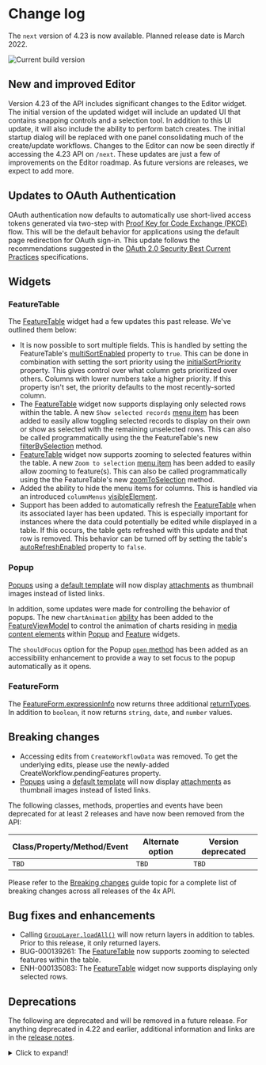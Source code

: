 # Change log

The `next` version of 4.23 is now available.  Planned release date is March 2022.

![Current build version](https://img.shields.io/npm/v/arcgis-js-api/next?label=Current%20build)

## New and improved Editor

Version 4.23 of the API includes significant changes to the Editor widget. The initial version of the updated widget will include an updated UI that contains snapping controls and a selection tool. In addition to this UI update, it will also include the ability to perform batch creates. The initial startup dialog will be replaced with one panel consolidating much of the create/update workflows. Changes to the Editor can now be seen directly if accessing the 4.23 API on `/next`. These updates are just a few of improvements on the Editor roadmap. As future versions are releases, we expect to add more.


## Updates to OAuth Authentication

OAuth authentication now defaults to automatically use short-lived access tokens generated via two-step with [Proof Key for Code Exchange (PKCE)](https://oauth.net/2/pkce/) flow. This will be the default behavior for applications using the default page redirection for OAuth sign-in. This update follows the recommendations suggested in the [OAuth 2.0 Security Best Current Practices](https://datatracker.ietf.org/doc/html/draft-ietf-oauth-security-topics-19#section-2.1.2) specifications. 

## Widgets

### FeatureTable

The [FeatureTable](https://developers.arcgis.com/javascript/latest/api-reference/esri-widgets-FeatureTable.html) widget had a few updates this past release. We've outlined them below:

* It is now possible to sort multiple fields. This is handled by setting the FeatureTable's [multiSortEnabled](https://developers.arcgis.com/javascript/latest/api-reference/esri-widgets-FeatureTable.html#multiSortEnabled) property to `true`. This can be done in combination with setting the sort priority using the [initialSortPriority](https://developers.arcgis.com/javascript/latest/api-reference/esri-widgets-FeatureTable-FieldColumnConfig.html#initialSortPriority) property. This gives control over what column gets prioritized over others. Columns with lower numbers take a higher priority. If this property isn't set, the priority defaults to the most recently-sorted column.
* The [FeatureTable](https://developers.arcgis.com/javascript/latest/api-reference/esri-widgets-FeatureTable.html) widget now supports displaying only selected rows within the table. A new `Show selected records` [menu item](https://developers.arcgis.com/javascript/latest/api-reference/esri-widgets-FeatureTable.html#VisibleElements) has been added to easily allow toggling selected records to display on their own or show as selected with the remaining unselected rows. This can also be called programmatically using the the FeatureTable's new [filterBySelection](https://developers.arcgis.com/javascript/latest/api-reference/esri-widgets-FeatureTable.html#filterBySelection) method.
* [FeatureTable](https://developers.arcgis.com/javascript/latest/api-reference/esri-widgets-FeatureTable.html) widget now supports zooming to selected features within the table. A new `Zoom to selection` [menu item](https://developers.arcgis.com/javascript/latest/api-reference/esri-widgets-FeatureTable.html#VisibleElements) has been added to easily allow zooming to feature(s). This can also be called programmatically using the the FeatureTable's new [zoomToSelection](https://developers.arcgis.com/javascript/latest/api-reference/esri-widgets-FeatureTable.html#zoomToSelection) method.
* Added the ability to hide the menu items for columns. This is handled via an introduced `columnMenus` [visibleElement](https://developers.arcgis.com/javascript/latest/api-reference/esri-widgets-FeatureTable.html#visibleElements).
* Support has been added to automatically refresh the [FeatureTable](https://developers.arcgis.com/javascript/latest/api-reference/esri-widgets-FeatureTable.html) when its associated layer has been updated. This is especially important for instances where the data could potentially be edited while displayed in a table. If this occurs, the table gets refreshed with this update and that row is removed. This behavior can be turned off by setting the table's [autoRefreshEnabled](https://developers.arcgis.com/javascript/latest/api-reference/esri-widgets-FeatureTable.html#autoRefreshEnabled) property to `false`.

### Popup

[Popups](https://developers.arcgis.com/javascript/latest/api-reference/esri-widgets-Popup.html) using a [default template](https://developers.arcgis.com/javascript/latest/api-reference/esri-widgets-Popup.html#defaultPopupTemplateEnabled) will now display [attachments](https://developers.arcgis.com/javascript/latest/api-reference/esri-widgets-Feature-FeatureViewModel.html) as thumbnail images instead of listed links.

In addition, some updates were made for controlling the behavior of popups. The new `chartAnimation` [ability](https://developers.arcgis.com/javascript/latest/api-reference/esri-widgets-Feature-FeatureViewModel.html#Abilities) has been added to the 
[FeatureViewModel](https://developers.arcgis.com/javascript/latest/api-reference/esri-widgets-Feature-FeatureViewModel.html) to control the animation of charts residing in [media content elements](https://developers.arcgis.com/javascript/latest/api-reference/esri-popup-content-MediaContent.html) 
within [Popup](https://developers.arcgis.com/javascript/latest/api-reference/esri-widgets-Popup.html) and [Feature](https://developers.arcgis.com/javascript/latest/api-reference/esri-widgets-Feature.html) widgets. 

The `shouldFocus` option for the Popup [`open` method](https://developers.arcgis.com/javascript/latest/api-reference/esri-widgets-Popup.html#open) has been added as an accessibility enhancement to provide a way to set focus to the popup automatically as it opens.

### FeatureForm

The [FeatureForm.expressionInfo](https://developers.arcgis.com/javascript/latest/api-reference/esri-widgets-FeatureForm.html#expressionInfo) now returns three additional [returnTypes](https://developers.arcgis.com/javascript/latest/api-reference/esri-form-ExpressionInfo.html#returnType). In addition to `boolean`, it now returns `string`, `date`, and `number` values.

## Breaking changes

- Accessing edits from `CreateWorkflowData` was removed. To get the underlying edits, please use the newly-added CreateWorkflow.pendingFeatures property.
- [Popups](https://developers.arcgis.com/javascript/latest/api-reference/esri-widgets-Popup.html) using a [default template](https://developers.arcgis.com/javascript/latest/api-reference/esri-widgets-Popup.html#defaultPopupTemplateEnabled) will now display [attachments](https://developers.arcgis.com/javascript/latest/api-reference/esri-popup-content-AttachmentsContent.html) as thumbnail images instead of listed links.

The following classes, methods, properties and events have been deprecated for at least 2 releases and have now been removed from the API:

| Class/Property/Method/Event | Alternate option | Version deprecated |
|-----------------------------|------------------|--------------------|
| `TBD` | `TBD` | `TBD` |

Please refer to the [Breaking changes](https://developers.arcgis.com/javascript/latest/breaking-changes/) guide topic for a complete list of breaking changes across all releases of the 4x API.

## Bug fixes and enhancements

* Calling [`GroupLayer.loadAll()`](https://developers.arcgis.com/javascript/latest/api-reference/esri-layers-GroupLayer.html#loadAll) will now return layers in addition to tables. Prior to this release, it only returned layers.
* BUG-000139261: The [FeatureTable](https://developers.arcgis.com/javascript/latest/api-reference/esri-widgets/FeatureTable.html) now supports zooming to selected features within the table. 
* ENH-000135083: The [FeatureTable](https://developers.arcgis.com/javascript/latest/api-reference/esri-widgets/FeatureTable.html) widget now supports displaying only selected rows.

## Deprecations

The following are deprecated and will be removed in a future release. For anything deprecated in 4.22 and earlier, additional information and links are in the [release notes](https://developers.arcgis.com/javascript/latest/release-notes/#deprecated-classes-properties-methods-events).

<details>
  <summary>Click to expand!</summary>  
  
* **Widget view source code:**   Starting at 4.21, the `.tsx` widget view source code is being deprecated for all widgets. This will be removed in a future release. Many of these files contain references to modules that are not open sourced or for internal-use only. This change does not affect the ability to build custom widgets, extend the ViewModel or customize widget CSS.
* AddressCandidate deprecated since version 4.20. Use AddressCandidate instead.
* AlgorithmicColorRamp deprecated since version 4.20. Use AlgorithmicColorRamp instead.
* AreasAndLengthsParameters deprecated since version 4.20. Use AreasAndLengthsParameters instead.
* AttachmentQuery deprecated since version 4.20. Use AttachmentQuery instead.
* BasemapToggle.toggle deprecated since version 4.22. Use BasemapToggle instead.
* Bookmark.extent deprecated since 4.17. Use viewpoint instead.
* BufferParameters deprecated since version 4.20. Use BufferParameters instead.
* ClosestFacilityParameters deprecated since version 4.20. Use ClosestFacilityParameters instead.
* ClosestFacilitySolveResult deprecated since version 4.20. Use ClosestFacilitySolveResult instead.
* ClosestFacilityTask deprecated since version 4.20. Use closestFacility instead.
* ColorRamp deprecated since version 4.20. Use ColorRamp instead.
* CSVLayerView.effect deprecated since version 4.22. Use featureEffect instead.
* DataFile deprecated since version 4.20. Use DataFile instead.
* DataLayer deprecated since version 4.20. Use DataLayer instead.
* decorators.cast(classFunction) deprecated since version 4.14. Parameter decorators won't be supported by JavaScript decorators.
* DensifyParameters deprecated since version 4.20. Use DensifyParameters instead.
* DirectionsFeatureSet deprecated since version 4.20. Use DirectionsFeatureSet instead.
* DistanceParameters deprecated since version 4.20. Use DistanceParameters instead.
* Editor.layerInfos.fieldConfig deprecated since version 4.22. Set the Editor's editable fields via layerInfo.formTemplate.elements and pass in either a FieldElement or GroupElement instead.
* Editor.supportingWidgetDefaults.featureForm.fieldConfig deprecated since version 4.22. Set the Editor's editable fields via layerInfos.formTemplate.elements and pass in either a FieldElement or GroupElement instead.
* Effect.Effect deprecated since version 4.21. Use Effect instead.
* FeatureEffect deprecated since version 4.22. Use esri/layers/support/FeatureEffect instead.
* FeatureFilter deprecated since version 4.22. Use esri/layers/support/FeatureFilter instead.
* FeatureFormViewModel.fieldConfig deprecated since version 4.16. Use FieldElement and/or GroupElement instead.
* FeatureLayerView.effect deprecated since version 4.22. Use featureEffect instead.
* FeatureSet deprecated since version 4.20. Use FeatureSet instead.
* FieldConfig.editorType deprecated since version 4.16
* FindParameters deprecated since version 4.20. Use FindParameters instead.
* FindResult deprecated since version 4.20. Use FindResult instead.
* FindTask deprecated since version 4.20. Use find instead.
* GeneralizeParameters deprecated since version 4.20. Use GeneralizeParameters instead.
* GeoJSONLayerView.effect deprecated since version 4.22. Use featureEffect instead.
* GeometryService deprecated since version 4.20. Use geometryService instead.
* Geoprocessor deprecated since version 4.20. Use geoprocessor instead.
* GPMessage deprecated since version 4.20. Use GPMessage instead.
* IdentifyParameters deprecated since version 4.20. Use IdentifyParameters instead.
* IdentifyResult deprecated since version 4.20. Use IdentifyResult instead.
* IdentifyTask deprecated since version 4.20. Use identify instead.
* ImageHistogramParameters deprecated since version 4.20. Use ImageHistogramParameters instead.
* ImageIdentifyParameters deprecated since version 4.20. Use ImageIdentifyParameters instead.
* ImageIdentifyResult deprecated since version 4.20. Use ImageIdentifyResult instead.
* ImageIdentifyTask deprecated since version 4.20. Use imageService instead.
* JobInfo deprecated since version 4.20. Use JobInfo instead.
* LabelClass.labelExpressionInfo.value deprecated since version 4.5. Use expression instead.
* LegendLayer deprecated since version 4.20. Use LegendLayer instead.
* LengthsParameters deprecated since version 4.20. Use LengthsParameters instead.
* LinearUnit deprecated since version 4.20. Use LinearUnit instead.
* Locator deprecated since version 4.20. Use locator instead.
* MultipartColorRamp deprecated since version 4.20. Use MultipartColorRamp instead.
* NAMessage deprecated since version 4.20. Use NAMessage instead.
* OffsetParameters deprecated since version 4.20. Use OffsetParameters instead.
* OGCFeatureLayerView.effect deprecated since version 4.22. Use featureEffect instead.
* ParameterValue deprecated since version 4.20. Use ParameterValue instead.
* PointDrawAction.coordinates deprecated since version 4.19. Use vertices instead.
* Portal.createClosestFacilityTask deprecated since version 4.21.
* Portal.createGeometryService deprecated since version 4.21.
* Portal.createPrintTask deprecated since version 4.21.
* Portal.createRouteTask deprecated since version 4.21.
* Portal.createServiceAreaTask deprecated since version 4.21.
* PrintParameters deprecated since version 4.20. Use PrintParameters instead.
* PrintTask deprecated since version 4.20. Use print instead.
* PrintTemplate deprecated since version 4.20. Use PrintTemplate instead.
* PrintViewModel.scaleEnabled deprecated since version 4.22. Instead, use TemplateOptions if using the Print widget, or PrintTemplate if calling print() directly.
* ProjectParameters deprecated since version 4.20. Use ProjectParameters instead.
* promiseUtils.reject deprecated since version 4.19. Use the native Promise.reject method instead.
* promiseUtils.resolve deprecated since version 4.19. Use the native Promise.resolve method instead.
* Query deprecated since version 4.20. Use Query instead.
* QueryTask deprecated since version 4.20. Use query instead.
* RasterData deprecated since version 4.20. Use RasterData instead.
* RelationParameters deprecated since version 4.20. Use RelationParameters instead.
* RelationshipQuery deprecated since version 4.20. Use RelationshipQuery instead.
* RouteParameters deprecated since version 4.20. Use RouteParameters instead.
* RouteResult deprecated since version 4.20. Use RouteResult instead.
* RouteTask deprecated since version 4.20. Use route instead.
* SceneView.constraints.collision deprecated since version 4.8. Use Ground.navigationConstraint instead.
* SearchViewModel.defaultSymbol deprecated Use defaultSymbols instead.
* ServiceAreaParameters deprecated since version 4.20. Use ServiceAreaParameters instead.
* ServiceAreaSolveResult deprecated since version 4.20. Use ServiceAreaSolveResult instead.
* ServiceAreaTask deprecated since version 4.20. Use serviceArea instead.
* StatisticDefinition deprecated since version 4.20. Use StatisticDefinition instead.
* StreamLayerView.effect deprecated since version 4.22. Use featureEffect instead.
* Task deprecated since version 4.20.
* Theme: the light-blue, dark-blue, light-green, dark-green, light-purple, dark-purple, light-red, dark-red are deprecated since 4.19. Please use light or dark instead, or create your own theme.
* TimeSlider.values deprecated since version 4.20. Use timeExtent instead.
* TimeSliderViewModel.values deprecated since version 4.20. Use timeExtent instead.
* TrimExtendParameters deprecated since version 4.20. Use TrimExtendParameters instead.
* WFSLayerView.effect deprecated since version 4.22. Use featureEffect instead.
* widget.renderable deprecated since version 4.19. All properties are automatically tracked now and don't need to be decorated with this decorator.

</details>
